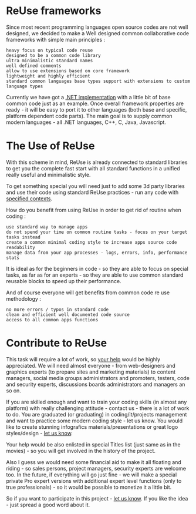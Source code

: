 # ReUse frameworks
Since most recent programming languages open source codes are not well designed, we decided to make a Well designed common collaborative code frameworks with simple main principles :

    heavy focus on typical code reuse
    designed to be a common code library
    ultra minimalistic standard names
    well defined comments
    allow to use extensions based on core framework
    lightweight and highly efficient
    standard common languages base types support with extensions to custom language types

Currently we have got a [.NET implementation](https://solutionsmanagerit.github.io/ReUse_Net/) with a little bit of base common code just as an example.
Once overall framework properties are ready - it will be easy to port it to other languages (both base and specific, platform dependent code parts).
The main goal is to supply common modern languages - all .NET languages, C++, C, Java, Javascript.

# The Use of ReUse

With this scheme in mind, ReUse is already connected to standard libraries to get you the complete fast start with all standard functions in a unified really useful and minimalistic style.

To get something special you will need just to add some 3d party libraries and use their code using standard ReUse practices - run any code with [specified contexts](https://portal.pizza-soft.ru/index.php/en/8-reuse/4-reuse-common).

How do you benefit from using ReUse in order to get rid of routine when coding :

    use standard way to manage apps
    do not spend your time on common routine tasks - focus on your target tasks instead
    create a common minimal coding style to increase apps source code readability
    manage data from your app processes - logs, errors, info, performance stats
 

It is ideal as for the beginners in code - so they are able to focus on special tasks, as far as for an experts - so they are able to use common standard reusable blocks to speed up their performance.

And of course everyone will get benefits from common code re use methodology :

    no more errors / typos in standard code
    clean and efficient well documented code source
    access to all common apps functions


# Contribute to ReUse

This task will require a lot of work, so [your help](https://portal.pizza-soft.ru/index.php/en/contribute-to-reuse) would be highly appreciated.
We will need almost everyone - from web-designers and graphics experts (to prepare sites and marketing materials) to content managers, social media groups administrators and promoters, testers, code and security experts, discussions boards administrators and managers an so on.

If you are skilled enough and want to train your coding skills (in almost any platform) with really challenging attitude - contact us - there is a lot of work to do.
You are graduated (or graduating) in coding/it/projects management and want to practice some modern coding style - let us know.
You would like to create stunning infografics materials/presentations or great logo styles/design - [let us know](https://portal.pizza-soft.ru/index.php/en/contribute-to-reuse). 

Your help would be also enlisted in special Titles list (just same as in the movies) - so you will get involved in the history of the project.

Also I guess we would need some financial aid to make it all floating and riding - so sales persons, project managers, security experts are welcome too.
In the future, if everything will go just fine - we will make a special private Pro expert versions with additional expert level functions (only to true professionals) - so it would be possible to monetize it a little bit.

So if you want to participate in this project - [let us know](https://portal.pizza-soft.ru/index.php/en/contribute-to-reuse).
If you like the idea - just spread a good word about it.
